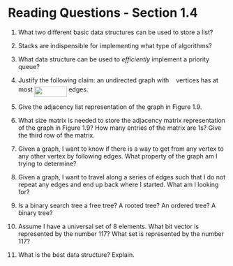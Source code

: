 # Reading Questions - Section 1.4

1. What two different basic data structures can be used to store a list?

1. Stacks are indispensible for implementing what type of algorithms?

1. What  data structure can be used to *efficiently* implement a priority queue?

1. Justify the following claim: an undirected graph with <img src="svgs/6c4adbc36120d62b98deef2a20d5d303.svg?invert_in_darkmode" align=middle width=8.55786029999999pt height=14.15524440000002pt/> vertices has at most <img src="svgs/52ac8ae5e59057783e7d06dc32aeea97.svg?invert_in_darkmode" align=middle width=74.64993689999999pt height=24.65753399999998pt/> edges. 

1. Give the adjacency list representation of the graph in Figure 1.9.

1. What size matrix is needed to store the adjacency matrix representation of the graph in Figure 1.9? How many entries of the matrix are 1s? Give the third row of the matrix.

1. Given a graph, I want to know if there is a way to get from any vertex to any other vertex by following edges. What property of the graph am I trying to determine?

1. Given a graph, I want to travel along a series of edges such that I do not repeat any edges and end up back where I started. What am I looking for?

1. Is a binary search tree a free tree? A rooted tree? An ordered tree? A binary tree?

1. Assume I have a universal set of 8 elements. What bit vector is represented by the number 117? What set is represented by the number 117?

1. What is the best data structure? Explain.
